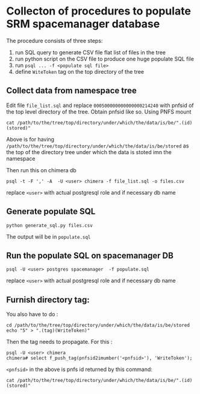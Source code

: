 Collecton of procedures to populate SRM spacemanager database
=============================================================

The procedure consists of three steps:
   1. run SQL query to generate CSV file flat list of files in the tree
   1. run python script on the CSV file to produce one huge populate SQL file
   1. run `psql ... -f <populate sql file>`
   1. define `WiteToken` tag on the top directory of the tree 

Collect data from namespace tree
---------------------------------

Edit file `file_list.sql` and replace `000500000000000000214240` with pnfsid of the top level directory of the tree. Obtain pnfsid like so. Using PNFS mount

```
cat /path/to/the/tree/top/directory/under/which/the/data/is/be/".(id)(stored)"
```
Above is for having `/path/to/the/tree/top/directory/under/which/the/data/is/be/stored` as the top of the directory tree under which the data is stoted imn the namespace 


Then run this on chimera db

```
psql -t -F ',' -A  -U <user> chimera -f file_list.sql -o files.csv

```
replace `<user>` with actual postgresql role and if necessary db name


Generate populate SQL
---------------------

```
python generate_sql.py files.csv
```

The output will be in `populate.sql`

Run the populate SQL on spacemanager DB
---------------------------------------

```
psql -U <user> postgres spacemanager  -f populate.sql
```


replace `<user>` with actual postgresql role and if necessary db name

Furnish directory tag:
----------------------

You also have to do :

```
cd /path/to/the/tree/top/directory/under/which/the/data/is/be/stored
echo "5" > ".(tag)(WriteToken)"
```

Then the tag needs to propagate. For this :

```
psql -U <user> chimera
chimera# select f_push_tag(pnfsid2imumber('<pnfsid>'), 'WriteToken');
```

`<pnfsid>` in the above is pnfs id returned by this command:

```
cat /path/to/the/tree/top/directory/under/which/the/data/is/be/".(id)(stored)"
```

